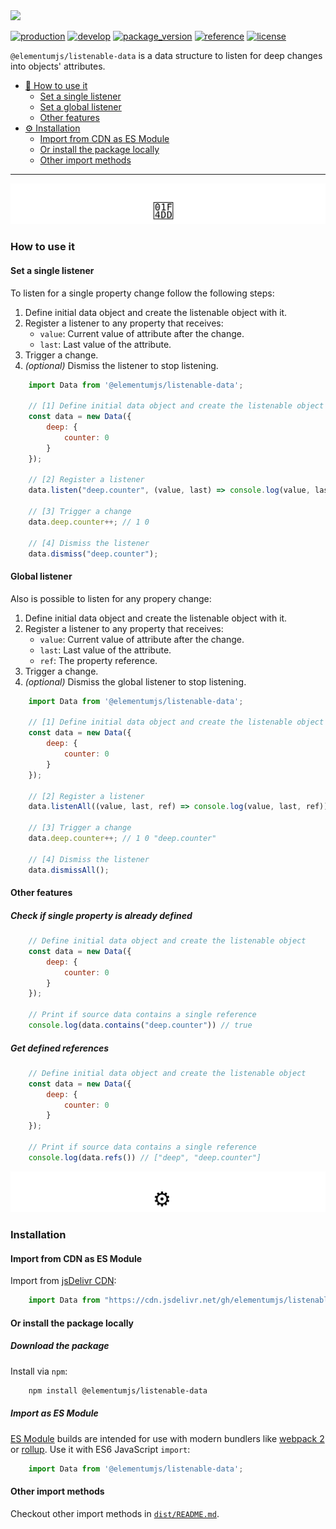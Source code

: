 <img src="https://raw.githubusercontent.com/elementumjs/listenable-data/master/assets/header.svg"/>

[![production](https://github.com/elementumjs/listenable-data/workflows/production/badge.svg)][1]
[![develop](https://github.com/elementumjs/listenable-data/workflows/develop/badge.svg)][2]
[![package_version](https://img.shields.io/github/package-json/v/elementumjs/listenable-data)][3]
[![reference](https://img.shields.io/badge/docs-REFERENCE-blue)][4]
[![license](https://img.shields.io/github/license/elementumjs/listenable-data)][5]

`@elementumjs/listenable-data` is a data structure to listen for deep changes into objects' attributes.

- [📝 How to use it][6]
  - [Set a single listener][7]
  - [Set a global listener][8]
  - [Other features][9]
- [⚙️ Installation][10]
  - [Import from CDN as ES Module][11]
  - [Or install the package locally][12]
  - [Other import methods][13]

---

<img src="https://raw.githubusercontent.com/elementumjs/template/develop/assets/how-to-use-it.svg"/>

### How to use it

#### Set a single listener

To listen for a single property change follow the following steps:

1. Define initial data object and create the listenable object with it.
2. Register a listener to any property that receives:
    - `value`: Current value of attribute after the change.
    - `last`: Last value of the attribute.
3. Trigger a change.
4. *(optional)* Dismiss the listener to stop listening.

```javascript
    import Data from '@elementumjs/listenable-data';

    // [1] Define initial data object and create the listenable object
    const data = new Data({
        deep: {
            counter: 0
        }
    });

    // [2] Register a listener
    data.listen("deep.counter", (value, last) => console.log(value, last));

    // [3] Trigger a change
    data.deep.counter++; // 1 0

    // [4] Dismiss the listener
    data.dismiss("deep.counter");
```

#### Global listener

Also is possible to listen for any propery change:

1. Define initial data object and create the listenable object with it.
2. Register a listener to any property that receives:
    - `value`: Current value of attribute after the change.
    - `last`: Last value of the attribute.
    - `ref`: The property reference.
3. Trigger a change.
4. *(optional)* Dismiss the global listener to stop listening.

```javascript
    import Data from '@elementumjs/listenable-data';

    // [1] Define initial data object and create the listenable object
    const data = new Data({
        deep: {
            counter: 0
        }
    });

    // [2] Register a listener
    data.listenAll((value, last, ref) => console.log(value, last, ref));

    // [3] Trigger a change
    data.deep.counter++; // 1 0 "deep.counter"

    // [4] Dismiss the listener
    data.dismissAll();
```

#### Other features

##### Check if single property is already defined

```javascript
    // Define initial data object and create the listenable object
    const data = new Data({
        deep: {
            counter: 0
        }
    });

    // Print if source data contains a single reference
    console.log(data.contains("deep.counter")) // true
```

##### Get defined references

```javascript
    // Define initial data object and create the listenable object
    const data = new Data({
        deep: {
            counter: 0
        }
    });

    // Print if source data contains a single reference
    console.log(data.refs()) // ["deep", "deep.counter"]
```

<img src="https://raw.githubusercontent.com/elementumjs/template/develop/assets/installation.svg"/>

### Installation

#### Import from CDN as ES Module

Import from [jsDelivr CDN](https://www.jsdelivr.com/):

```javascript
    import Data from "https://cdn.jsdelivr.net/gh/elementumjs/listenable-data/dist/listenable-data.esm.js";
```

#### Or install the package locally

##### Download the package

Install via `npm`:

```sh
    npm install @elementumjs/listenable-data
```

##### Import as ES Module

[ES Module](http://exploringjs.com/es6/ch_modules.html) builds are intended for use with modern bundlers like [webpack 2](https://webpack.js.org) or [rollup](http://rollupjs.org/). Use it with ES6 JavaScript `import`:
  
```javascript
    import Data from '@elementumjs/listenable-data';
```

#### Other import methods

Checkout other import methods in [`dist/README.md`](https://github.com/elementumjs/listenable-data/blob/master/dist/README.md).

[1]: https://github.com/elementumjs/listenable-data/actions?query=workflow%3Aproduction

[2]: https://github.com/elementumjs/listenable-data/actions?query=workflow%3Adevelop

[3]: https://github.com/elementumjs/listenable-data/packages/

[4]: docs/globals.md

[5]: LICENSE

[6]: #how-to-use-it

[7]: #set-a-single-listener

[8]: #set-a-global-listener

[9]: #other-features

[10]: #installation

[11]: #import-from-cdn-as-es.module

[12]: #or-install-the-package-locally

[13]: #other-import-methods
